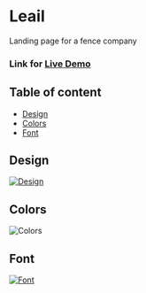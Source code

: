 # Leail
Landing page for a fence company

### Link for [Live Demo](https://rveljko.github.io/leail/dist)

## Table of content
  * [Design](#design)
  * [Colors](#colors)
  * [Font](#font)

## Design
[![Design](https://user-images.githubusercontent.com/102380907/184653462-75729927-47eb-4e2a-91cd-338cfd0046df.png)](https://rveljko.github.io/leail/dist)

## Colors
![Colors](https://user-images.githubusercontent.com/102380907/184653550-ea867f2f-90a8-4a0c-8072-03e42f2ef797.svg)

## Font
[![Font](https://user-images.githubusercontent.com/102380907/184653574-0c2466c6-1f83-45fd-a78b-b758edd8b900.svg)](https://www.fontshare.com/fonts/clash-display)